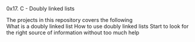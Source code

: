 0x17. C - Doubly linked lists

The projects in this repository covers the following<br>
What is a doubly linked list
How to use doubly linked lists
Start to look for the right source of information without too much help

